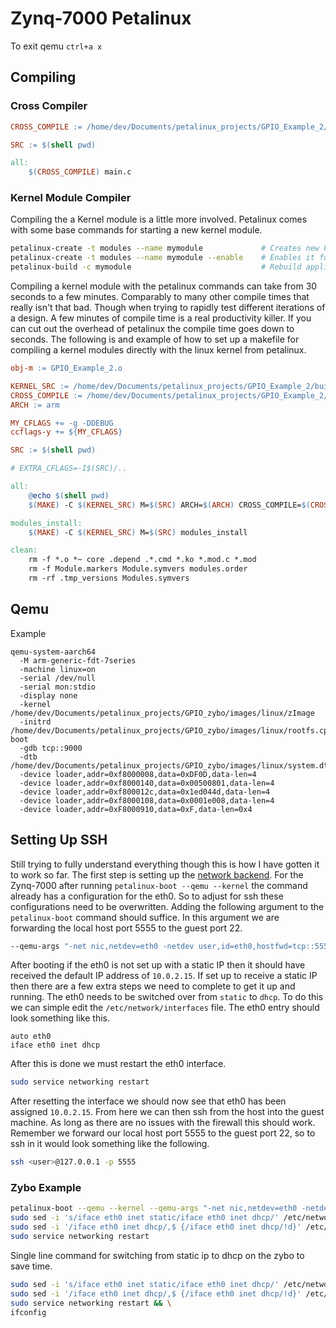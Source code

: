 
# Zynq-7000 Petalinux


To exit qemu `ctrl+a x`

## Compiling

### Cross Compiler

``` makefile
CROSS_COMPILE := /home/dev/Documents/petalinux_projects/GPIO_Example_2/build/tmp/work/zynq_generic-xilinx-linux-gnueabi/linux-xlnx/5.15.19+gitAUTOINC+b0c1be301e-r0/recipe-sysroot-native/usr/bin/arm-xilinx-linux-gnueabi/arm-xilinx-linux-gnueabi-gcc

SRC := $(shell pwd)

all:
	$(CROSS_COMPILE) main.c
```

### Kernel Module Compiler

Compiling the a Kernel module is a little more involved. Petalinux comes with some base commands for starting a new kernel module.

``` bash
petalinux-create -t modules --name mymodule             # Creates new kernel module
petalinux-create -t modules --name mymodule --enable    # Enables it for the petalinux build
petalinux-build -c mymodule                             # Rebuild application
```

Compiling a kernel module with the petalinux commands can take from 30 seconds to a few minutes. Comparably to many other compile times that really isn't that bad. Though when trying to rapidly test different iterations of a design. A few minutes of compile time is a real productivity killer. If you can cut out the overhead of petalinux the compile time goes down to seconds. The following is and example of how to set up a makefile for compiling a kernel modules directly with the linux kernel from petalinux.


``` makefile
obj-m := GPIO_Example_2.o

KERNEL_SRC := /home/dev/Documents/petalinux_projects/GPIO_Example_2/build/tmp/work/zynq_generic-xilinx-linux-gnueabi/linux-xlnx/5.15.19+gitAUTOINC+b0c1be301e-r0/linux-zynq_generic-standard-build/ 
CROSS_COMPILE := /home/dev/Documents/petalinux_projects/GPIO_Example_2/build/tmp/work/zynq_generic-xilinx-linux-gnueabi/linux-xlnx/5.15.19+gitAUTOINC+b0c1be301e-r0/recipe-sysroot-native/usr/bin/arm-xilinx-linux-gnueabi/arm-xilinx-linux-gnueabi-
ARCH := arm

MY_CFLAGS += -g -DDEBUG
ccflags-y += ${MY_CFLAGS}

SRC := $(shell pwd)

# EXTRA_CFLAGS=-I$(SRC)/..

all:
	@echo $(shell pwd)
	$(MAKE) -C $(KERNEL_SRC) M=$(SRC) ARCH=$(ARCH) CROSS_COMPILE=$(CROSS_COMPILE) modules

modules_install:
	$(MAKE) -C $(KERNEL_SRC) M=$(SRC) modules_install

clean:
	rm -f *.o *~ core .depend .*.cmd *.ko *.mod.c *.mod
	rm -f Module.markers Module.symvers modules.order
	rm -rf .tmp_versions Modules.symvers
```

## Qemu

Example

```
qemu-system-aarch64 
  -M arm-generic-fdt-7series 
  -machine linux=on   
  -serial /dev/null 
  -serial mon:stdio 
  -display none 
  -kernel /home/dev/Documents/petalinux_projects/GPIO_zybo/images/linux/zImage 
  -initrd /home/dev/Documents/petalinux_projects/GPIO_zybo/images/linux/rootfs.cpio.gz.u-boot 
  -gdb tcp::9000 
  -dtb /home/dev/Documents/petalinux_projects/GPIO_zybo/images/linux/system.dtb  
  -device loader,addr=0xf8000008,data=0xDF0D,data-len=4 
  -device loader,addr=0xf8000140,data=0x00500801,data-len=4 
  -device loader,addr=0xf800012c,data=0x1ed044d,data-len=4 
  -device loader,addr=0xf8000108,data=0x0001e008,data-len=4 
  -device loader,addr=0xF8000910,data=0xF,data-len=0x4
```

## Setting Up SSH

Still trying to fully understand everything though this is how I have gotten it to work so far. The first step is setting up the [network backend](https://wiki.qemu.org/Documentation/Networking). For the Zynq-7000 after running `petalinux-boot --qemu --kernel` the command already has a configuration for the eth0. So to adjust for ssh these configurations need to be overwritten. Adding the following argument to the `petalinux-boot` command should suffice. In this argument we are forwarding the local host port 5555 to the guest port 22.

``` bash
--qemu-args "-net nic,netdev=eth0 -netdev user,id=eth0,hostfwd=tcp::5555-:22"
```

After booting if the eth0 is not set up with a static IP then it should have received the default IP address of `10.0.2.15`. If set up to receive a static IP then there are a few extra steps we need to complete to get it up and running. The eth0 needs to be switched over from `static` to `dhcp`. To do this we can simple edit the `/etc/network/interfaces` file. The eth0 entry should look something like this.

```
auto eth0
iface eth0 inet dhcp
```

After this is done we must restart the eth0 interface. 

``` bash
sudo service networking restart
```

After resetting the interface we should now see that eth0 has been assigned `10.0.2.15`. From here we can then ssh from the host into the guest machine. As long as there are no issues with the firewall this should work. Remember we forward our local host port 5555 to the guest port 22, so to ssh in it would look something like the following.

``` bash
ssh <user>@127.0.0.1 -p 5555
```

### Zybo Example

``` bash
petalinux-boot --qemu --kernel --qemu-args "-net nic,netdev=eth0 -netdev user,id=eth0,hostfwd=tcp::5555-:22"
sudo sed -i 's/iface eth0 inet static/iface eth0 inet dhcp/' /etc/network/interfaces
sudo sed -i '/iface eth0 inet dhcp/,$ {/iface eth0 inet dhcp/!d}' /etc/network/interfaces
sudo service networking restart
```

Single line command for switching from static ip to dhcp on the zybo to save time.

``` bash
sudo sed -i 's/iface eth0 inet static/iface eth0 inet dhcp/' /etc/network/interfaces && \
sudo sed -i '/iface eth0 inet dhcp/,$ {/iface eth0 inet dhcp/!d}' /etc/network/interfaces && \
sudo service networking restart && \
ifconfig
```
